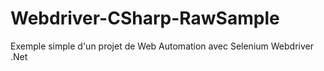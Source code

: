 # Webdriver-CSharp-RawSample
Exemple simple d'un projet de Web Automation avec Selenium Webdriver .Net 
